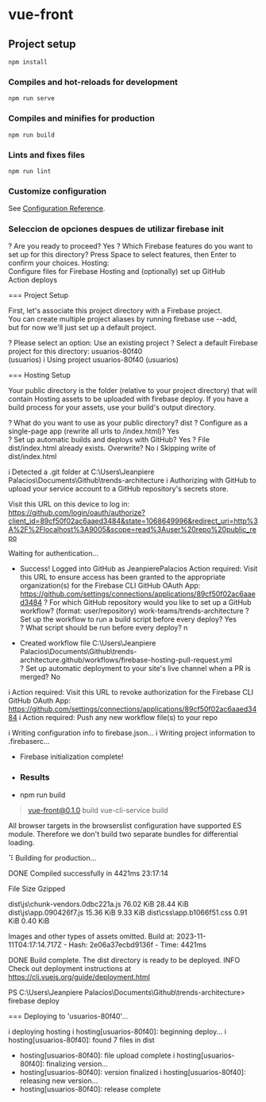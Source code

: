 # vue-front

## Project setup
```
npm install
```

### Compiles and hot-reloads for development
```
npm run serve
```

### Compiles and minifies for production
```
npm run build
```

### Lints and fixes files
```
npm run lint
```

### Customize configuration
See [Configuration Reference](https://cli.vuejs.org/config/).

### Seleccion de opciones despues de utilizar firebase init
? Are you ready to proceed? Yes
? Which Firebase features do you want to set up for this directory? Press
 Space to select features, then Enter to confirm your choices. Hosting:  
Configure files for Firebase Hosting and (optionally) set up GitHub      
Action deploys

=== Project Setup

First, let's associate this project directory with a Firebase project.   
You can create multiple project aliases by running firebase use --add,   
but for now we'll just set up a default project.

? Please select an option: Use an existing project
? Select a default Firebase project for this directory: usuarios-80f40   
(usuarios)
i  Using project usuarios-80f40 (usuarios)

=== Hosting Setup

Your public directory is the folder (relative to your project directory) that
will contain Hosting assets to be uploaded with firebase deploy. If you
have a build process for your assets, use your build's output directory. 

? What do you want to use as your public directory? dist
? Configure as a single-page app (rewrite all urls to /index.html)? Yes  
? Set up automatic builds and deploys with GitHub? Yes
? File dist/index.html already exists. Overwrite? No
i  Skipping write of dist/index.html

i  Detected a .git folder at C:\Users\Jeanpiere Palacios\Documents\Github\trends-architecture
i  Authorizing with GitHub to upload your service account to a GitHub repository's secrets store.

Visit this URL on this device to log in:
https://github.com/login/oauth/authorize?client_id=89cf50f02ac6aaed3484&state=1068649996&redirect_uri=http%3A%2F%2Flocalhost%3A9005&scope=read%3Auser%20repo%20public_repo

Waiting for authentication...

+  Success! Logged into GitHub as JeanpierePalacios
Action required: Visit this URL to ensure access has been granted to the appropriate organization(s) for the Firebase CLI GitHub OAuth App:    
https://github.com/settings/connections/applications/89cf50f02ac6aaed3484
? For which GitHub repository would you like to set up a GitHub workflow?
 (format: user/repository) work-teams/trends-architecture
? Set up the workflow to run a build script before every deploy? Yes     
? What script should be run before every deploy? n

+  Created workflow file C:\Users\Jeanpiere Palacios\Documents\Github\trends-architecture\.github/workflows/firebase-hosting-pull-request.yml     
? Set up automatic deployment to your site's live channel when a PR is   
merged? No

i  Action required: Visit this URL to revoke authorization for the Firebase CLI GitHub OAuth App:
https://github.com/settings/connections/applications/89cf50f02ac6aaed3484
i  Action required: Push any new workflow file(s) to your repo

i  Writing configuration info to firebase.json...
i  Writing project information to .firebaserc...

+  Firebase initialization complete!

+  ### Results
+  npm run build

> vue-front@0.1.0 build
> vue-cli-service build

All browser targets in the browserslist configuration have supported ES module.
Therefore we don't build two separate bundles for differential loading.  


⠹  Building for production...

 DONE  Compiled successfully in 4421ms                           23:17:14

  File                                 Size            Gzipped

  dist\js\chunk-vendors.0dbc221a.js    76.02 KiB       28.44 KiB
  dist\js\app.090426f7.js              15.36 KiB       9.33 KiB
  dist\css\app.b1066f51.css            0.91 KiB        0.40 KiB

  Images and other types of assets omitted.
  Build at: 2023-11-11T04:17:14.717Z - Hash: 2e06a37ecbd9136f - Time: 4421ms

 DONE  Build complete. The dist directory is ready to be deployed.
 INFO  Check out deployment instructions at https://cli.vuejs.org/guide/deployment.html
       
PS C:\Users\Jeanpiere Palacios\Documents\Github\trends-architecture> firebase deploy

=== Deploying to 'usuarios-80f40'...

i  deploying hosting
i  hosting[usuarios-80f40]: beginning deploy...
i  hosting[usuarios-80f40]: found 7 files in dist
+  hosting[usuarios-80f40]: file upload complete
i  hosting[usuarios-80f40]: finalizing version...
+  hosting[usuarios-80f40]: version finalized
i  hosting[usuarios-80f40]: releasing new version...
+  hosting[usuarios-80f40]: release complete
